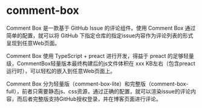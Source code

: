 # comment-box

Comment Box 是一款基于 GitHub Issue 的评论组件。使用 Comment Box 通过简单的配置，就可以将 GitHub 下指定仓库的指定issue内容作为评论列表的形式呈现到任意Web页面。

Comment Box 使用 TypeScript + preact 进行开发，得益于 preact 的足够轻量级，CommentBox轻量版本最终构建后的js文件体积在 xxx KB左右（包含preact运行时），可以轻松的嵌入到任意Web页面上。

Comment Box 分为轻量版（comment-box-lite）和完整版（comment-box-full），前者只需要静态js、css资源，通过正确的配置，就可以渲染issue的评论内容，而后者完整版支持GitHub授权登录，并在博客页面进行评论。
